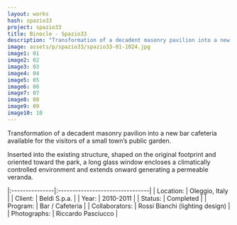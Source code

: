 ```yaml
---
layout: works
hash: spazio33
project: spazio33
title: Binocle - Spazio33
description: "Transformation of a decadent masonry pavilion into a new bar cafeteria available for the visitors of a small town’s public garden. Inserted into the existing..."
image: assets/p/spazio33/spazio33-01-1024.jpg
image1: 01
image2: 02
image3: 03
image4: 04
image5: 05
image6: 06
image7: 07
image8: 08
image9: 09
image10: 10
---
```


Transformation of a decadent masonry pavilion into a new bar cafeteria available for the visitors of a small town’s public garden.

Inserted into the existing structure, shaped on the original footprint and oriented toward the park, a long glass window encloses a climatically controlled environment and extends onward generating a permeable veranda.

|:---------------|:--------------------------------|
| Location:      | Oleggio, Italy                  |
| Client:        | Beldì S.p.a.                    |
| Year:          | 2010-2011                       |
| Status:        | Completed                       |
| Program:       | Bar / Cafeteria                 |
| Collaborators: | Rossi Bianchi (lighting design) |
| Photographs:   | Riccardo Pasciucco              |
